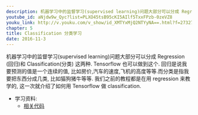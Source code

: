 ```yaml
---
description: 机器学习中的监督学习(supervised learning)问题大部分可以分成 Regression (回归)和 Classification(分类) 这两种. Tensorflow 也可以做到这个. 回归是说我要预测的值是一个连续的值,比如房价,汽车的速度,飞机的高度等等.而分类是指我要把东西分成几类,比如猫狗猪牛等等. 我们之前的教程都是在用 regression 来教学的,这一次就介绍了如何用 Tensorflow 做 classification.
youtube_id: aNjdw9w_Qyc?list=PLXO45tsB95cKI5AIlf5TxxFPzb-0zeVZ8
youku_link: http://v.youku.com/v_show/id_XMTYxMjQ2NTYyNA==.html?f=27327189&o=1
chapter: 5
title: Classification 分类学习
date: 2016-11-3
---
```


机器学习中的监督学习(supervised learning)问题大部分可以分成 Regression 
(回归)和 Classification(分类) 这两种. 
Tensorflow 也可以做到这个. 回归是说我要预测的值是一个连续的值,
比如房价,汽车的速度,飞机的高度等等.而分类是指我要把东西分成几类,
比如猫狗猪牛等等. 我们之前的教程都是在用 regression 来教学的,
这一次就介绍了如何用 Tensorflow 做 classification.

* 学习资料:
  * [相关代码](https://github.com/MorvanZhou/tutorials/tree/master/tensorflowTUT/tf16_classification)
